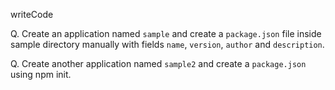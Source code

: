 writeCode

Q. Create an application named `sample` and create a `package.json` file inside sample directory manually with fields
 `name`, `version`, `author` and `description`.

 

Q. Create another application named `sample2` and create a `package.json` using npm init.
